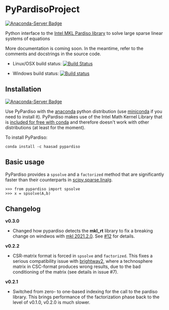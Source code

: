 # PyPardisoProject
[![Anaconda-Server Badge](https://anaconda.org/haasad/pypardiso/badges/version.svg)](https://anaconda.org/haasad/pypardiso)

Python interface to the [Intel MKL Pardiso library](https://software.intel.com/en-us/node/470282) to solve large sparse linear systems of equations

More documentation is coming soon. In the meantime, refer to the comments and docstrings in the source code.

- Linux/OSX build status: [![Build Status](https://travis-ci.org/haasad/PyPardisoProject.svg?branch=master)](https://travis-ci.org/haasad/PyPardisoProject)

- Windows build status: [![Build status](https://ci.appveyor.com/api/projects/status/mi9avjmxoq9df9we?svg=true)](https://ci.appveyor.com/project/haasad/pypardisoproject/branch/master)


## Installation
[![Anaconda-Server Badge](https://anaconda.org/haasad/pypardiso/badges/installer/conda.svg)](https://conda.anaconda.org/haasad)

Use PyPardiso with the [anaconda](https://www.continuum.io/downloads) python distribution (use [miniconda](http://conda.pydata.org/miniconda.html) if you need to install it). PyPardiso makes use of the Intel Math Kernel Library that is [included for free with conda](https://www.continuum.io/blog/developer-blog/anaconda-25-release-now-mkl-optimizations) and therefore doesn't work with other distributions (at least for the moment).

To install PyPardiso:
```
conda install -c haasad pypardiso
```

## Basic usage
PyPardiso provides a `spsolve` and a `factorized` method that are significantly faster than their counterparts in [scipy.sparse.linalg](https://docs.scipy.org/doc/scipy-0.18.1/reference/sparse.linalg.html).
```
>>> from pypardiso import spsolve
>>> x = spsolve(A,b)
```


## Changelog

__v0.3.0__

- Changed how pypardiso detects the __mkl_rt__ library to fix a breaking change on windwos with [mkl 2021.2.0](https://anaconda.org/conda-forge/mkl). See [#12](https://github.com/haasad/PyPardisoProject/issues/12) for details.

__v0.2.2__

- CSR-matrix format is forced in `spsolve` and `factorized`. This fixes a serious compatibility issue with [brightway2](https://brightwaylca.org), where a technosphere matrix in CSC-format produces wrong results, due to the bad conditioning of the matrix (see details in issue #7).

__v0.2.1__

- Switched from zero- to one-based indexing for the call to the pardiso library. This brings performance of the factorization phase back to the level of v0.1.0, v0.2.0 is much slower.
